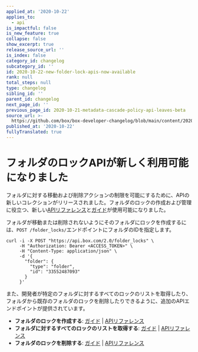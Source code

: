 ```yaml
---
applied_at: '2020-10-22'
applies_to:
  - api
is_impactful: false
is_new_feature: true
collapse: false
show_excerpt: true
release_source_url: ''
is_index: false
category_id: changelog
subcategory_id: ''
id: 2020-10-22-new-folder-lock-apis-now-available
rank: null
total_steps: null
type: changelog
sibling_id: ''
parent_id: changelog
next_page_id: ''
previous_page_id: 2020-10-21-metadata-cascade-policy-api-leaves-beta
source_url: >-
  https://github.com/box/box-developer-changelog/blob/main/content/2020/10-22-new-folder-lock-apis-now-available.md
published_at: '2020-10-22'
fullyTranslated: true
---
```

# フォルダのロックAPIが新しく利用可能になりました

フォルダに対する移動および削除アクションの制限を可能にするために、APIの新しいコレクションがリリースされました。フォルダのロックの作成および管理に役立つ、新しい[APIリファレンス][e_post]と[ガイド][g_post]が使用可能になりました。

フォルダが移動または削除されないようにそのフォルダにロックを作成するには、`POST /folder_locks/`エンドポイントにフォルダのIDを指定します。

```curl
curl -i -X POST "https://api.box.com/2.0/folder_locks" \
     -H "Authorization: Bearer <ACCESS_TOKEN>" \
     -H "Content-Type: application/json" \
     -d '{
       "folder": {
         "type": "folder",
         "id": "33552487093"
       }
     }'
```

また、開発者が特定のフォルダに対するすべてのロックのリストを取得したり、フォルダから既存のフォルダのロックを削除したりできるように、追加のAPIエンドポイントが提供されています。

* **フォルダのロックを作成する**: [ガイド][g_post] \| [APIリファレンス][e_post]
* **フォルダに対するすべてのロックのリストを取得する**: [ガイド][g_get] \| [APIリファレンス][e_get]
* **フォルダのロックを削除する**: [ガイド][g_del] \| [APIリファレンス][e_del]

[e_get]: e://get-folder-locks

[e_post]: e://post-folder-locks

[e_del]: e://delete-folder-locks-id

[g_get]: g://folders/single/get-locks

[g_post]: g://folders/single/create-lock

[g_del]: g://folders/single/delete-lock
